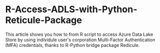 # R-Access-ADLS-with-Python-Reticule-Package
This article shows you how to from R script to access Azure Data Lake Store by using individule user's corporation Multi-Factor Authentication (MFA) credentials, thanks to R-Python bridge package Redicule.
